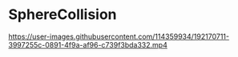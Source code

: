 # SphereCollision


https://user-images.githubusercontent.com/114359934/192170711-3997255c-0891-4f9a-af96-c739f3bda332.mp4

